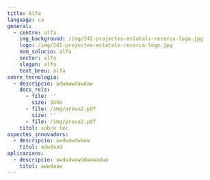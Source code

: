 ```yaml
---
title: Alfa
language: ca
general:
  - centre: alfa
    img_background: /img/241-projectes-estatals-recerca-logo.jpg
    logo: /img/241-projectes-estatals-recerca-logo.jpg
    nom_solucio: alfa
    sector: alfa
    slogan: alfa
    text_breu: alfa
sobre_tecnologia:
  - descripcio: adwawwdawdaw
    docs_rels:
      - file: ''
        size: 34kb
      - file: /img/prova2.pdf
        size: ''
      - file: /img/prova2.pdf
    titol: sobre tec
aspectes_innovadors:
  - descripcio: awdwawdwaaw
    titol: adwdaad
aplicacions:
  - descripcio: awdadwawddwawadwa
    titol: awwdaaw
---
```


